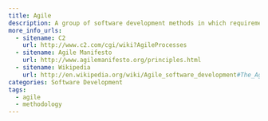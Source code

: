 ```yaml
---
title: Agile
description: A group of software development methods in which requirements and solutions evolve through collaboration between self-organising, cross-functional teams.
more_info_urls: 
  - sitename: C2
    url: http://www.c2.com/cgi/wiki?AgileProcesses
  - sitename: Agile Manifesto
    url: http://www.agilemanifesto.org/principles.html
  - sitename: Wikipedia
    url: http://en.wikipedia.org/wiki/Agile_software_development#The_Agile_Manifesto
categories: Software Development
tags: 
  - agile
  - methodology
---
```

